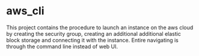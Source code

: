 # aws_cli
This project contains the procedure to launch an instance on the aws cloud by creating the security group, creating an additional additional elastic block storage and connecting it with the instance. Entire navigating is through the command line instead of web UI. 
